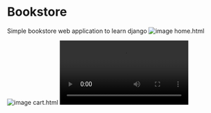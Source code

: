 # Bookstore
Simple bookstore web application to learn django
![image](https://github.com/user-attachments/assets/f9192bb2-56f5-4f4c-9c72-0ee8f2d752d6)
home.html

![image](https://github.com/user-attachments/assets/500f1bc2-fad1-4ad0-97a0-09572b3e2b84)
cart.html
![Alt text](demo.mp4)

